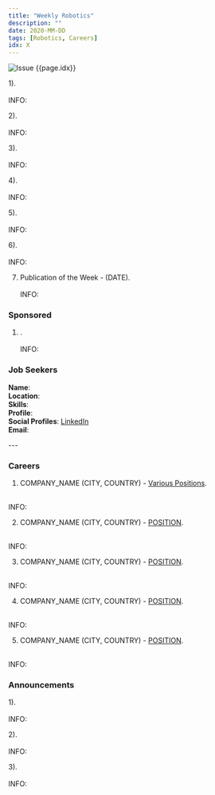 ```yaml
---
title: "Weekly Robotics"
description: ""
date: 2020-MM-DD
tags: [Robotics, Careers]
idx: X
---
```

![Issue {{page.idx}}](/img/headers/{{page.idx}}.jpg "Issue {{page.idx}}")

1).
<br>[]()<br>
INFO:

2).
<br>[]()<br>
INFO:

3).
<br>[]()<br>
INFO:

4).
<br>[]()<br>
INFO:

5).
<br>[]()<br>
INFO:

6).
<br>[]()<br>
INFO:

7) Publication of the Week - (DATE).
<br>[]()<br>
INFO:

### Sponsored

1) .
<br>[]()<br>
INFO:

### Job Seekers

**Name**: <br>
**Location**: <br>
**Skills**: <br>
**Profile**: <br>
**Social Profiles**: [LinkedIn]() <br>
**Email**: <br>

--- <br>

### Careers

1) COMPANY_NAME (CITY, COUNTRY) - [Various Positions]().
<br>
INFO:

2) COMPANY_NAME (CITY, COUNTRY) - [POSITION]().
<br>
INFO:

3) COMPANY_NAME (CITY, COUNTRY) - [POSITION]().
<br>
INFO:

4) COMPANY_NAME (CITY, COUNTRY) - [POSITION]().
<br>
INFO:

5) COMPANY_NAME (CITY, COUNTRY) - [POSITION]().
<br>
INFO:

### Announcements

1).
<br>[]()<br>
INFO:

2).
<br>[]()<br>
INFO:

3).
<br>[]()<br>
INFO:

